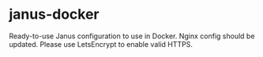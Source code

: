 # janus-docker

Ready-to-use Janus configuration to use in Docker. Nginx config should be updated. Please use LetsEncrypt to enable valid HTTPS.
